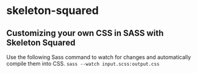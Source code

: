 # skeleton-squared

## Customizing your own CSS in SASS with Skeleton Squared

Use the following Sass command to watch for changes and automatically compile them into CSS.
`sass --watch input.scss:output.css`
